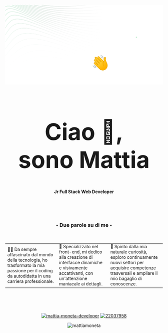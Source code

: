 <!-- HEADING -->
<br />
<div align="center">
  <a href="https://github.com/mattiamoneta">
    <img src="https://github.com/mattiamoneta/mattiamoneta/blob/main/github-cover-wTitle.png" alt="Logo">
  </a>

 <h1 align="center" style="font-size: 55pt">
  Ciao 👋,
  <br/>
  sono Mattia
  </h1>

  <p align="center">
    <strong>Jr Full Stack Web Developer</strong>
  </p>
 

<!-- DESCRIZIONE INIZIALE -->
<div align="center">
  <br />
  <br />
  <br />
  <h3>- Due parole su di me -</h3>
  <br />
   <p>
<table border="0">
  <tr>
    <td>👨‍💻 Da sempre affascinato dal mondo della tecnologia, ho trasformato la mia passione per il coding da autodidatta in una carriera professionale.</td>
    <td>💎 Specializzato nel front-end, mi dedico alla creazione di interfacce dinamiche e visivamente accattivanti, con un'attenzione maniacale ai dettagli.</td>
    <td>📖 Spinto dalla mia naturale curiosità, esploro continuamente nuovi settori per acquisire competenze trasversali e ampliare il mio bagaglio di conoscenze.</td>
  </tr>
</table>

  </p>
</div>
  
 <!-- SOCIAL LINKS -->
 <div>
    <br />
    <br />
    <br />
     <p align="center">
        <a href="https://linkedin.com/in/mattia-moneta-developer" target="blank"><img align="center" src="https://raw.githubusercontent.com/rahuldkjain/github-profile-readme-generator/master/src/images/icons/Social/linked-in-alt.svg" alt="mattia-moneta-developer" height="20" width="30" /></a>
          <a href="https://stackoverflow.com/users/22037958" target="blank"><img align="center" src="https://raw.githubusercontent.com/rahuldkjain/github-profile-readme-generator/master/src/images/icons/Social/stack-overflow.svg" alt="22037958" height="20" width="30" /></a>
        </p>
  </p>
</div>

<!-- COUNTER VISITE -->
<p align="center"> <img src="https://komarev.com/ghpvc/?username=mattiamoneta&label=Profile%20views&color=0e75b6&style=flat" alt="mattiamoneta" /> </p>

<br />
<br />

